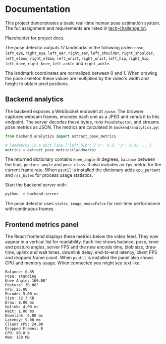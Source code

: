 # Documentation

This project demonstrates a basic real-time human pose estimation system. The
full assignment and requirements are listed in
[tech-challenge.txt](tech-challenge.txt).

Placeholder for project docs.

The pose detector outputs 17 landmarks in the following order:
``nose``, ``left_eye``, ``right_eye``, ``left_ear``, ``right_ear``,
``left_shoulder``, ``right_shoulder``, ``left_elbow``, ``right_elbow``,
``left_wrist``, ``right_wrist``, ``left_hip``, ``right_hip``, ``left_knee``,
``right_knee``, ``left_ankle`` and ``right_ankle``.

The landmark coordinates are normalized between 0 and 1. When drawing the
pose skeleton these values are multiplied by the video's width and height to
obtain pixel positions.

## Backend analytics

The backend exposes a WebSocket endpoint at `/pose`. The browser captures
webcam frames, encodes each one as a JPEG and sends it to this endpoint. The
server decodes these bytes, runs `PoseDetector`, and streams pose metrics as
JSON. The metrics are calculated in `backend/analytics.py`:

```python
from backend.analytics import extract_pose_metrics

# landmarks is a dict like {'left_hip': {'x': 0.5, 'y': 0.5}, ...}
metrics = extract_pose_metrics(landmarks)
```

The returned dictionary contains ``knee_angle`` in degrees,
``balance`` between the hips, ``posture_angle`` and ``pose_class``.
It also includes an ``fps`` metric for the current frame rate. When ``psutil``
is installed the dictionary adds ``cpu_percent`` and ``rss_bytes`` for process
usage statistics.

Start the backend server with:

```bash
python -m backend.server
```

The pose detector uses `static_image_mode=False` for real-time
performance with continuous frames.

## Frontend metrics panel

The React frontend displays these metrics below the video feed. They now appear
in a vertical list for readability. Each line shows balance, pose, knee and
posture angles, server FPS and the new encode time, blob size, draw time,
uplink and wait times, downlink delay, end-to-end latency,
client FPS and dropped frame count. When `psutil` is installed the panel also
shows CPU and memory usage. When connected you might see text like:

```text
Balance: 0.85
Pose: standing
Knee Angle: 160.00°
Posture: 30.00°
FPS: 25.00
Encode: 5.00 ms
Size: 12.3 KB
Draw: 8.00 ms
Uplink: 4.00 ms
Wait: 1.00 ms
Downlink: 6.00 ms
Latency: 9.00 ms
Client FPS: 24.00
Dropped Frames: 0
CPU: 80.0 %
Mem: 120 MB
```
